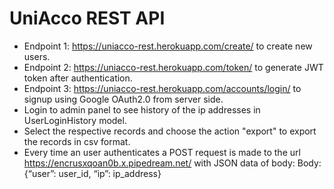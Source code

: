 # UniAcco REST API
- Endpoint 1: https://uniacco-rest.herokuapp.com/create/ to create new users.
- Endpoint 2: https://uniacco-rest.herokuapp.com/token/ to generate JWT token after authentication.
- Endpoint 3: https://uniacco-rest.herokuapp.com/accounts/login/ to signup using Google OAuth2.0 from server side.
- Login to admin panel to see history of the ip addresses in UserLoginHistory model.
- Select the respective records and choose the action "export" to export the records in csv format.
- Every time an user authenticates a POST request is made to the url  https://encrusxqoan0b.x.pipedream.net/ with JSON data of body: Body: {“user”: user_id, “ip”: ip_address}